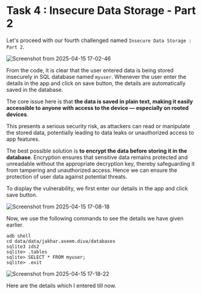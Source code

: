 # Task 4 : Insecure Data Storage - Part 2

Let's proceed with our fourth challenged named `Insecure Data Storage : Part 2`.

![Screenshot from 2025-04-15 17-02-46](https://github.com/user-attachments/assets/298996f3-d4a2-41d8-8f79-cb89441c7f48)

From the code, it is clear that the user entered data is being stored insecurely in SQL database named `myuser`. Whenever the user enter the details in the app and click on save button, the details are automatically saved in the database.

The core issue here is that **the data is saved in plain text, making it easily accessible to anyone with access to the device — especially on rooted devices**.

This presents a serious security risk, as attackers can read or manipulate the stored data, potentially leading to data leaks or unauthorized access to app features.

The best possible solution is **to encrypt the data before storing it in the database**. Encryption ensures that sensitive data remains protected and unreadable without the appropriate decryption key, thereby safeguarding it from tampering and unauthorized access. Hence we can ensure the protection of user data against potential threats.

To display the vulnerability, we first enter our details in the app and click save button.

![Screenshot from 2025-04-15 17-08-18](https://github.com/user-attachments/assets/525eaa25-f334-49cd-babb-d0f5b2f2cc2e)

Now, we use the following commands to see the details we have given earlier.

```
adb shell
cd data/data/jakhar.aseem.diva/databases 
sqlite3 ids2
sqlite> .tables
sqlite> SELECT * FROM myuser;
sqlite> .exit
```
![Screenshot from 2025-04-15 17-18-22](https://github.com/user-attachments/assets/cf3a3538-0dc2-4d5e-a5a5-28cfc0ec60d9)

Here are the details which I entered till now.
